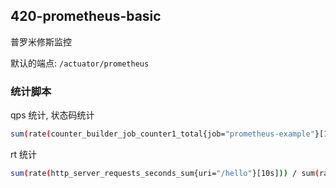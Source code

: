 420-prometheus-basic
---
普罗米修斯监控

默认的端点: `/actuator/prometheus`

### 统计脚本

qps 统计, 状态码统计

```sh
sum(rate(counter_builder_job_counter1_total{job="prometheus-example"}[10s]))
```


rt 统计

```bash
sum(rate(http_server_requests_seconds_sum{uri="/hello"}[10s])) / sum(rate(http_server_requests_seconds_count{uri="/hello"}[10s]))
```